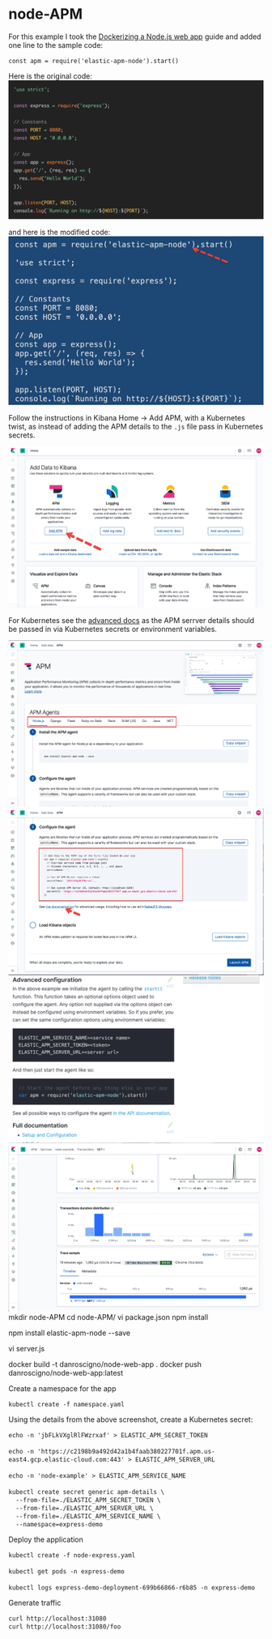 # node-APM

For this example I took the [Dockerizing a Node.js web app](https://nodejs.org/en/docs/guides/nodejs-docker-webapp/) guide and added one line to the sample code:
```
const apm = require('elastic-apm-node').start()
```

Here is the original code:
![Original Code](https://github.com/DanRoscigno/node-APM/raw/master/images/Node-1.png)

and here is the modified code:
![Original Code](https://github.com/DanRoscigno/node-APM/raw/master/images/Node-2.png)

Follow the instructions in Kibana Home -> Add APM, with a Kubernetes twist, as 
instead of adding the APM details to the `.js` file pass in Kubernetes secrets.

![Original Code](https://github.com/DanRoscigno/node-APM/raw/master/images/APM-1.png)

For Kubernetes see the [advanced docs](https://www.elastic.co/guide/en/apm/agent/nodejs/3.x/express.html#express-advanced-configuration) as the APM serrver details should be passed in via Kubernetes secrets or environment variables.

![Original Code](https://github.com/DanRoscigno/node-APM/raw/master/images/APM-2.png)
![Original Code](https://github.com/DanRoscigno/node-APM/raw/master/images/APM-3.png)
![Original Code](https://github.com/DanRoscigno/node-APM/raw/master/images/APM-4.png)
![Original Code](https://github.com/DanRoscigno/node-APM/raw/master/images/APM-5.png)
mkdir node-APM
cd node-APM/
vi package.json
npm install

npm install elastic-apm-node --save

vi server.js

docker build -t danroscigno/node-web-app .
docker push danroscigno/node-web-app:latest

Create a namespace for the app
```
kubectl create -f namespace.yaml
```

Using the details from the above screenshot, create a Kubernetes secret:
```
echo -n 'jbFLkVXglRlFWzrxaf' > ELASTIC_APM_SECRET_TOKEN

echo -n 'https://c2198b9a492d42a1b4faab380227701f.apm.us-east4.gcp.elastic-cloud.com:443' > ELASTIC_APM_SERVER_URL

echo -n 'node-example' > ELASTIC_APM_SERVICE_NAME

kubectl create secret generic apm-details \
  --from-file=./ELASTIC_APM_SECRET_TOKEN \
  --from-file=./ELASTIC_APM_SERVER_URL \
  --from-file=./ELASTIC_APM_SERVICE_NAME \
  --namespace=express-demo
```

Deploy the application
```
kubectl create -f node-express.yaml 

kubectl get pods -n express-demo

kubectl logs express-demo-deployment-699b66866-r6b85 -n express-demo
```

Generate traffic
```
curl http://localhost:31080
curl http://localhost:31080/foo
```
